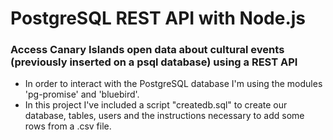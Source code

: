 # PostgreSQL REST API with Node.js

### Access Canary Islands open data about cultural events (previously inserted on a psql database) using a REST API

- In order to interact with the PostgreSQL database I'm using the modules 'pg-promise' and 'bluebird'.
- In this project I've included a script "createdb.sql" to create our database, tables, users and the instructions necessary to add some rows from a .csv file.